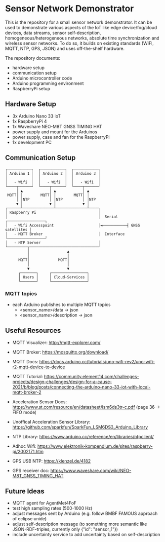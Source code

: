 # Sensor Network Demonstrator

This is the repository for a small sensor network demonstrator.
It can be used to demonstrate various aspects of the IoT like edge device/fog/cloud devices, data streams, sensor self-description, homogeneous/heterogeneous networks, absolute time synchronization and wireless sensor networks.
To do so, it builds on existing standards (WIFI, MQTT, NTP, GPS, JSON) and uses off-the-shelf hardware.

The repository documents:

- hardware setup
- communication setup
- Arduino microcontroller code
- Arduino programming environment
- RaspberryPi setup

## Hardware Setup

- 3x Arduino Nano 33 IoT
- 1x RaspberryPi 4
- 1x Waveshare NEO-M8T GNSS TIMING HAT
- power supply and mount for the Arduinos
- power supply, case and fan for the RaspberryPi
- 1x development PC

## Communication Setup

```ascii
┌───────────┐  ┌───────────┐  ┌───────────┐
│ Arduino 1 │  │ Arduino 2 │  │ Arduino 3 │
│           │  │           │  │           │
│   - Wifi  │  │   - Wifi  │  │   - Wifi  │
└────┬──────┘  └────┬──────┘  └────┬──────┘
     │ ▲            │ ▲            │ ▲
 MQTT│ │        MQTT│ │        MQTT│ │
     │ │NTP         │ │NTP         │ │NTP
     ▼ │            ▼ │            ▼ │
┌──────┴──────────────┴──────────────┴────┐
│ Raspberry Pi                            │
│                                         │  Serial    ┌─────────────────┐
│   - Wifi Accesspoint                    │◄───────────┤ GNSS satellites │
│   - MQTT Broker                         │  Interface └─────────────────┘
│   - NTP Server                          │
└─────────┬───────────────────────────────┘
          │                 ▲
          │                 │
      MQTT│             MQTT│
          │                 │
          ▼                 ▼
      ┌───────┐     ┌────────────────┐
      │ Users │     │ Cloud-Services │
      └───────┘     └────────────────┘
```

### MQTT topics

- each Arduino publishes to multiple MQTT topics
  - <sensor_name>/data -> json
  - <sensor_name>/description -> json 

## Useful Resources

- MQTT Visualizer: <http://mqtt-explorer.com/>
- MQTT Broker: <https://mosquitto.org/download/>
- MQTT Docs: <https://docs.arduino.cc/tutorials/uno-wifi-rev2/uno-wifi-r2-mqtt-device-to-device>
- MQTT Tutorial: <https://community.element14.com/challenges-projects/design-challenges/design-for-a-cause-2021/b/blog/posts/connecting-the-arduino-nano-33-iot-with-local-mqtt-broker-2>

- Acceleration Sensor Docs: <https://www.st.com/resource/en/datasheet/lsm6ds3tr-c.pdf> (page 36 -> FIFO mode)
- Unoffical Acceleration Sensor Library: <https://github.com/sparkfun/SparkFun_LSM6DS3_Arduino_Library>

- NTP Library: <https://www.arduino.cc/reference/en/libraries/ntpclient/>
- Adhoc Wifi: <https://www.elektronik-kompendium.de/sites/raspberry-pi/2002171.htm>
- GPS USB NTP: <https://klenzel.de/4182>
- GPS receiver doc: <https://www.waveshare.com/wiki/NEO-M8T_GNSS_TIMING_HAT>

## Future Ideas

- MQTT agent for AgentMet4FoF
- test high sampling rates (500-1000 Hz)
- adjust messages sent by Arduino (e.g. follow BMBF FAMOUS approach of eclipse unide)
- adjust self-description message (to something more semantic like JSON-RDF-triples, currently only {"id": "sensor_1"})
- include uncertainty service to add uncertainty based on self-description